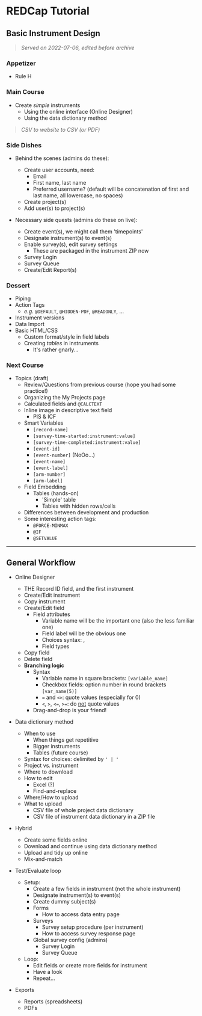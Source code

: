 # REDCap Tutorial

## Basic Instrument Design

> _Served on 2022-07-06, edited before archive_

### Appetizer

- Rule H

### Main Course

- Create _simple_ instruments
  - Using the online interface (Online Designer)
  - Using the data dictionary method

> _CSV to website to CSV (or PDF)_

### Side Dishes

- Behind the scenes (admins do these):
  - Create user accounts, need:
    - Email
    - First name, last name
    - Preferred username? (default will be concatenation of first and last name, all lowercase, no spaces)
  - Create project(s)
  - Add user(s) to project(s)

- Necessary side quests (admins do these on live):
  - Create event(s), we might call them 'timepoints'
  - Designate instrument(s) to event(s)
  - Enable survey(s), edit survey settings
    - These are packaged in the instrument ZIP now
  - Survey Login
  - Survey Queue
  - Create/Edit Report(s)

### Dessert

- Piping
- Action Tags
  - _e.g._ `@DEFAULT`, `@HIDDEN-PDF`, `@READONLY`, ...
- Instrument versions
- Data Import
- Basic HTML/CSS
  - Custom format/style in field labels
  - Creating _tables_ in instruments
    - It's rather gnarly...

### Next Course

- Topics (draft)
  - Review/Questions from previous course (hope you had some practice!)
  - Organizing the My Projects page
  - Calculated fields and `@CALCTEXT`
  - Inline image in descriptive text field
    - PIS & ICF
  - Smart Variables
    - `[record-name]`
    - `[survey-time-started:instrument:value]`
    - `[survey-time-completed:instrument:value]`
    - `[event-id]`
    - `[event-number]` (NoOo...)
    - `[event-name]`
    - `[event-label]`
    - `[arm-number]`
    - `[arm-label]`
  - Field Embedding
    - Tables (hands-on)
      - 'Simple' table
      - Tables with hidden rows/cells
  - Differences between development and production
  - Some interesting action tags:
    - `@FORCE-MINMAX`
    - `@IF`
    - `@SETVALUE`

---

## General Workflow

- Online Designer
  - THE Record ID field, and the first instrument
  - Create/Edit instrument
  - Copy instrument
  - Create/Edit field
    - Field attributes
      - Variable name will be the important one (also the less familiar one)
      - Field label will be the obvious one
      - Choices syntax: <number>, <choice description>
      - Field types
  - Copy field
  - Delete field
  - **Branching logic**
    - Syntax
      - Variable name in square brackets: `[variable_name]`
      - Checkbox fields: option number in round brackets `[var_name(5)]`
      - `=` and `<>`: quote values (especially for 0)
      - `<`, `>`, `<=`, `>=`: do <ins>not</ins> quote values
    - Drag-and-drop is your friend!

- Data dictionary method
  - When to use
    - When things get repetitive
    - Bigger instruments
    - Tables (future course)
  - Syntax for choices: delimited by `' | '`
  - Project vs. instrument
  - Where to download
  - How to edit
    - Excel (?)
    - Find-and-replace
  - Where/How to upload
  - What to upload
    - CSV file of whole project data dictionary
    - CSV file of instrument data dictionary in a ZIP file

- Hybrid
  - Create some fields online
  - Download and continue using data dictionary method
  - Upload and tidy up online
  - Mix-and-match

- Test/Evaluate loop
  - Setup:
    - Create a few fields in instrument (not the whole instrument)
    - Designate instrument(s) to event(s)
    - Create dummy subject(s)
    - Forms
      - How to access data entry page
    - Surveys
      - Survey setup procedure (per instrument)
      - How to access survey response page
    - Global survey config (admins)
      - Survey Login
      - Survey Queue
  - Loop:
    - Edit fields or create more fields for instrument
    - Have a look
    - Repeat...

- Exports
  - Reports (spreadsheets)
  - PDFs


